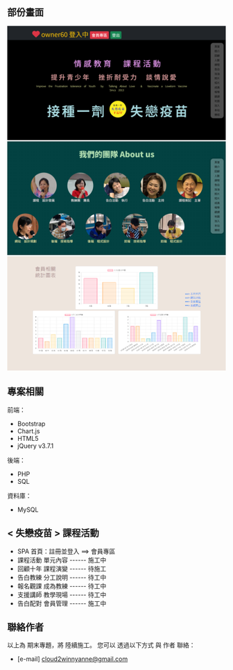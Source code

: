 ## 部份畫面

![範例圖片 1](/project-VLLV/ReadMe-imgs/ReadMe-1.png)
![範例圖片 2](/project-VLLV/ReadMe-imgs/ReadMe-2.png)
![範例圖片 3](/project-VLLV/ReadMe-imgs/ReadMe-3.png)

## 專案相關

前端：
- Bootstrap
- Chart.js
- HTML5
- jQuery v3.7.1
  
後端：
- PHP
- SQL
  
資料庫：
- MySQL

##  < 失戀疫苗 > 課程活動
- SPA 首頁：註冊並登入 ==> 會員專區
- 課程活動 單元內容 ------ 施工中
- 回顧十年 課程演變 ------ 待施工
- 告白教練 分工說明 ------ 待工中
- 報名觀課 成為教練 ------ 待工中
- 支援講師 教學現場 ------ 待工中
- 告白配對 會員管理 ------ 施工中

## 聯絡作者

以上為 期末專題，將 陸續施工。
您可以 透過以下方式 與 作者 聯絡：
- [e-mail] cloud2winnyanne@gmail.com

